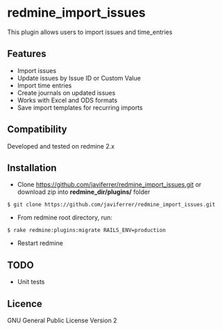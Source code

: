 redmine_import_issues
==============================

This plugin allows users to import issues and time_entries

Features
--------

* Import issues
* Update issues by Issue ID or Custom Value
* Import time entries
* Create journals on updated issues
* Works with Excel and ODS formats
* Save import templates for recurring imports


Compatibility
-------------

Developed and tested on redmine 2.x


Installation
------------

* Clone https://github.com/javiferrer/redmine_import_issues.git or download zip into  **redmine_dir/plugins/** folder
```
$ git clone https://github.com/javiferrer/redmine_import_issues.git
```
* From redmine root directory, run: 
```
$ rake redmine:plugins:migrate RAILS_ENV=production
```
* Restart redmine

TODO
----

* Unit tests

Licence
-------

GNU General Public License Version 2
